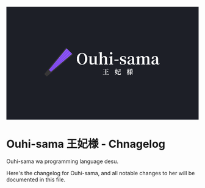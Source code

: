 ![](assets/banners/horizontal/kanji.png)

# Ouhi-sama 王妃様 - Chnagelog

Ouhi-sama wa programming language desu.

Here's the changelog for Ouhi-sama, and all notable changes to her will be documented in this file.
